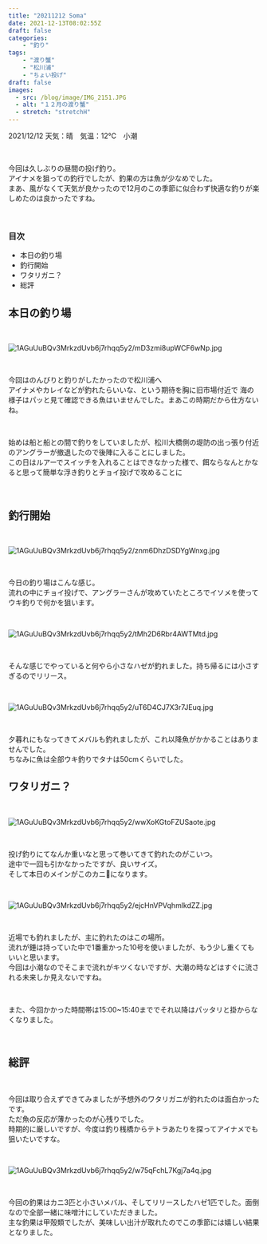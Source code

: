 ```yaml
---
title: "20211212 Soma"
date: 2021-12-13T08:02:55Z
draft: false
categories: 
    - "釣り"
tags:
    - "渡り蟹"
    - "松川浦"
    - "ちょい投げ"
draft: false
images:
  - src: /blog/image/IMG_2151.JPG
  - alt: "１２月の渡り蟹"
  - stretch: "stretchH"
---
```


2021/12/12 天気：晴　気温：12℃　小潮  

<br>

今回は久しぶりの昼間の投げ釣り。  
アイナメを狙っての釣行でしたが、釣果の方は魚が少なめでした。  
まあ、風がなくて天気が良かったので12月のこの季節に似合わず快適な釣りが楽しめたのは良かったですね。  

<br>

### 目次
- 本日の釣り場
- 釣行開始
- ワタリガニ？
- 総評

## 本日の釣り場

<br>

![1AGuUuBQv3MrkzdUvb6j7rhqq5y2/mD3zmi8upWCF6wNp.jpg](https://firebasestorage.googleapis.com:443/v0/b/type-c1c71.appspot.com/o/1AGuUuBQv3MrkzdUvb6j7rhqq5y2%2FmD3zmi8upWCF6wNp.jpg?alt=media&token=0bcc406b-65e1-476e-8738-d122b4c121c8)

<br>

今回はのんびりと釣りがしたかったので松川浦へ  
アイナメやカレイなどが釣れたらいいな、という期待を胸に旧市場付近で
海の様子はパッと見て確認できる魚はいませんでした。まあこの時期だから仕方ないね。  

<br>

始めは船と船との間で釣りをしていましたが、松川大橋側の堤防の出っ張り付近のアングラーが撤退したので後陣に入ることにしました。  
この日はルアーでスイッチを入れることはできなかった様で、餌ならなんとかなると思って簡単な浮き釣りとチョイ投げで攻めることに  

<br>

## 釣行開始

<br>

![1AGuUuBQv3MrkzdUvb6j7rhqq5y2/znm6DhzDSDYgWnxg.jpg](https://firebasestorage.googleapis.com:443/v0/b/type-c1c71.appspot.com/o/1AGuUuBQv3MrkzdUvb6j7rhqq5y2%2Fznm6DhzDSDYgWnxg.jpg?alt=media&token=15cf689e-1598-4721-bff6-12f933283233)


<br>

今日の釣り場はこんな感じ。  
流れの中にチョイ投げで、アングラーさんが攻めていたところでイソメを使ってウキ釣りで何かを狙います。  

<br>

![1AGuUuBQv3MrkzdUvb6j7rhqq5y2/tMh2D6Rbr4AWTMtd.jpg](https://firebasestorage.googleapis.com:443/v0/b/type-c1c71.appspot.com/o/1AGuUuBQv3MrkzdUvb6j7rhqq5y2%2FtMh2D6Rbr4AWTMtd.jpg?alt=media&token=2730de48-9f01-4347-95cc-3bbc9f7d2260)


<br>

そんな感じでやっていると何やら小さなハゼが釣れました。持ち帰るには小さすぎるのでリリース。  

<br>

![1AGuUuBQv3MrkzdUvb6j7rhqq5y2/uT6D4CJ7X3r7JEuq.jpg](https://firebasestorage.googleapis.com:443/v0/b/type-c1c71.appspot.com/o/1AGuUuBQv3MrkzdUvb6j7rhqq5y2%2FuT6D4CJ7X3r7JEuq.jpg?alt=media&token=4798a4b8-2e1e-4298-8eae-c39971834262)

<br>

夕暮れにもなってきてメバルも釣れましたが、これ以降魚がかかることはありませんでした。  
ちなみに魚は全部ウキ釣りでタナは50cmくらいでした。　　


## ワタリガニ？

<br>

![1AGuUuBQv3MrkzdUvb6j7rhqq5y2/wwXoKGtoFZUSaote.jpg](https://firebasestorage.googleapis.com:443/v0/b/type-c1c71.appspot.com/o/1AGuUuBQv3MrkzdUvb6j7rhqq5y2%2FwwXoKGtoFZUSaote.jpg?alt=media&token=b84b11c5-6e39-470d-a7fd-95c78e12664c)

<br>

投げ釣りにてなんか重いなと思って巻いてきて釣れたのがこいつ。  
途中で一回も引かなかったですが、良いサイズ。  
そして本日のメインがこのカニ🦀になります。  

<br>

![1AGuUuBQv3MrkzdUvb6j7rhqq5y2/ejcHnVPVqhmlkdZZ.jpg](https://firebasestorage.googleapis.com:443/v0/b/type-c1c71.appspot.com/o/1AGuUuBQv3MrkzdUvb6j7rhqq5y2%2FejcHnVPVqhmlkdZZ.jpg?alt=media&token=42da91e7-0af6-4922-ab35-9f24208bccf2)


<br>

近場でも釣れましたが、主に釣れたのはこの場所。  
流れが錘は持っていた中で1番重かった10号を使いましたが、もう少し重くてもいいと思います。  
今回は小潮なのでそこまで流れがキツくないですが、大潮の時などはすぐに流される未来しか見えないですね。  

<br>

また、今回かかった時間帯は15:00~15:40まででそれ以降はパッタリと掛からなくなりました。

<br>

## 総評

<br>

今回は取り合えずできてみましたが予想外のワタリガニが釣れたのは面白かったです。  
ただ魚の反応が薄かったのが心残りでした。  
時期的に厳しいですが、今度は釣り桟橋からテトラあたりを探ってアイナメでも狙いたいですな。  

<br>

![1AGuUuBQv3MrkzdUvb6j7rhqq5y2/w75qFchL7Kgj7a4q.jpg](https://firebasestorage.googleapis.com:443/v0/b/type-c1c71.appspot.com/o/1AGuUuBQv3MrkzdUvb6j7rhqq5y2%2Fw75qFchL7Kgj7a4q.jpg?alt=media&token=13a244a6-3e61-4324-b917-73d3aecc34fc)


<br>

今回の釣果はカニ3匹と小さいメバル、そしてリリースしたハゼ1匹でした。面倒なので全部一緒に味噌汁にしていただきました。  
主な釣果は甲殻類でしたが、美味しい出汁が取れたのでこの季節には嬉しい結果となりました。  

<br>